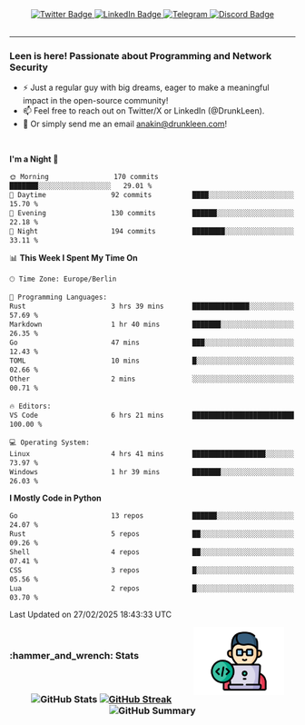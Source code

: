 <div id="badges" align="center">
  <a href="https://twitter.com/DrunkLeen">
    <img src="https://img.shields.io/badge/Twitter-blue?style=for-the-badge&logo=twitter&logoColor=white" alt="Twitter Badge"/>
  </a>
  <a href="https://www.instagram.com/reza.df.x">  
    <img src="https://img.shields.io/badge/LinkedIn-skyblue?style=for-the-badge&logo=LinkedIn&logoColor=black" alt="LinkedIn Badge"/>
  </a>
  <a href="http://telegram.me/rezadfx">
    <img src="https://img.shields.io/badge/Telegram-white?style=for-the-badge&logo=telegram&logoColor=blue" alt=Telegram Badge"/>
  </a>
  <a href="https://discord.com/users/DrunkLeen">
    <img src="https://img.shields.io/badge/Discord-gray?style=for-the-badge&logo=discord&logoColor=white" alt="Discord Badge"/>
  </a>
  <br>
  <img src="https://komarev.com/ghpvc/?username=drunkleen&style=flat-square&color=red" alt=""/>
</div>


---



### Leen is here! Passionate about Programming and Network Security

-	:zap: Just a regular guy with big dreams, eager to make a meaningful impact in the open-source community!
-	:mailbox: Feel free to reach out on Twitter/X or LinkedIn (@DrunkLeen).
-	:email: Or simply send me an email [anakin@drunkleen.com](mailto:anakin@drunkleen.com)!



<br>

<!-- <details>
<summary><b>:gear: &nbsp;Git statistics</b></summary>
<br>

[![Top Langs](https://github-readme-stats.vercel.app/api/top-langs/?username=drunkleen&layout=compact&theme=github_dark#gh-dark-mode-only)](https://github.com/drunkleen/github-readme-stats)
[![Top Langs](https://github-readme-stats.vercel.app/api/top-langs/?username=drunkleen&layout=compact&theme=vue#gh-light-mode-only)](https://github.com/drunkleen/github-readme-stats)
[![DrunkLeen's GitHub stats-Dark](https://github-readme-stats.vercel.app/api?username=drunkleen&show_icons=true&theme=github_dark#gh-dark-mode-only)](https://github.com/drunkleen/)
[![DrunkLeen's GitHub stats-Light](https://github-readme-stats.vercel.app/api?username=drunkleen&show_icons=true&theme=vue#gh-light-mode-only)](https://github.com/drunkleen/github-readme-stats)
[![willianrod's wakatime stats](https://github-readme-stats.vercel.app/api/wakatime?username=drunkleen&theme=github_dark#gh-dark-mode-only)](https://github.com/drunkleen/github-readme-stats)
[![willianrod's wakatime stats](https://github-readme-stats.vercel.app/api/wakatime?username=drunkleen&layout=compact&theme=vue#gh-light-mode-only)](https://github.com/drunkleen/github-readme-stats)

</details> -->


<!--START_SECTION:waka-->
**I'm a Night 🦉** 

```text
🌞 Morning                170 commits         ███████░░░░░░░░░░░░░░░░░░   29.01 % 
🌆 Daytime                92 commits          ████░░░░░░░░░░░░░░░░░░░░░   15.70 % 
🌃 Evening                130 commits         ██████░░░░░░░░░░░░░░░░░░░   22.18 % 
🌙 Night                  194 commits         ████████░░░░░░░░░░░░░░░░░   33.11 % 
```


📊 **This Week I Spent My Time On** 

```text
🕑︎ Time Zone: Europe/Berlin

💬 Programming Languages: 
Rust                     3 hrs 39 mins       ██████████████░░░░░░░░░░░   57.69 % 
Markdown                 1 hr 40 mins        ███████░░░░░░░░░░░░░░░░░░   26.35 % 
Go                       47 mins             ███░░░░░░░░░░░░░░░░░░░░░░   12.43 % 
TOML                     10 mins             █░░░░░░░░░░░░░░░░░░░░░░░░   02.66 % 
Other                    2 mins              ░░░░░░░░░░░░░░░░░░░░░░░░░   00.71 % 

🔥 Editors: 
VS Code                  6 hrs 21 mins       █████████████████████████   100.00 % 

💻 Operating System: 
Linux                    4 hrs 41 mins       ██████████████████░░░░░░░   73.97 % 
Windows                  1 hr 39 mins        ███████░░░░░░░░░░░░░░░░░░   26.03 % 
```

**I Mostly Code in Python** 

```text
Go                       13 repos            ██████░░░░░░░░░░░░░░░░░░░   24.07 % 
Rust                     5 repos             ██░░░░░░░░░░░░░░░░░░░░░░░   09.26 % 
Shell                    4 repos             ██░░░░░░░░░░░░░░░░░░░░░░░   07.41 % 
CSS                      3 repos             █░░░░░░░░░░░░░░░░░░░░░░░░   05.56 % 
Lua                      2 repos             █░░░░░░░░░░░░░░░░░░░░░░░░   03.70 % 
```




 Last Updated on 27/02/2025 18:43:33 UTC
<!--END_SECTION:waka-->

<img align='right' height='120' style="margin-right:20px" src='assets/img/programmer.png' alt='Programmer'>


<p align="center">
<br>
<summary><h3><b>:hammer_and_wrench: Stats</b></h3></summary>
<br>

<h3 align="center">
  
![GitHub Stats](http://github-profile-summary-cards.vercel.app/api/cards/stats?username=drunkleen&theme=tokyonight) [![GitHub Streak](https://github-readme-streak-stats.herokuapp.com?user=drunkleen&theme=tokyonight&hide_border=true&date_format=j%20M%5B%20Y%5D&card_width=480)](https://git.io/streak-stats)
![GitHub Summary](http://github-profile-summary-cards.vercel.app/api/cards/profile-details?username=drunkleen&theme=tokyonight)

</h3>
